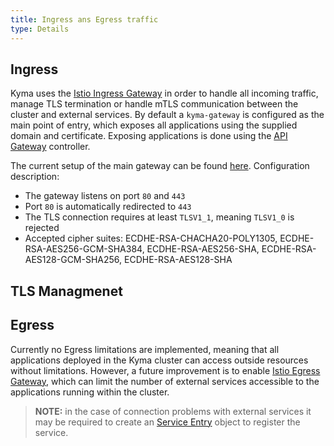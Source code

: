 ```yaml
---
title: Ingress ans Egress traffic
type: Details
---
```


## Ingress
Kyma uses the [Istio Ingress Gateway](https://istio.io/latest/docs/reference/config/networking/gateway/) in order to handle all incoming traffic, manage TLS termination or handle mTLS communication between the cluster and external services. By default a `kyma-gateway` is configured as the main point of entry, which exposes all applications using the supplied domain and certificate.
Exposing applications is done using the [API Gateway](components/api-gateway/#overview-overview) controller. 

The current setup of the main gateway can be found [here](https://github.com/kyma-project/kyma/blob/master/resources/core/charts/gateway/templates/gateway.yaml). Configuration description:
- The gateway listens on port `80` and `443`
- Port `80` is automatically redirected to `443`
- The TLS connection requires at least `TLSV1_1`, meaning `TLSV1_0` is rejected
- Accepted cipher suites: ECDHE-RSA-CHACHA20-POLY1305, ECDHE-RSA-AES256-GCM-SHA384, ECDHE-RSA-AES256-SHA, ECDHE-RSA-AES128-GCM-SHA256, ECDHE-RSA-AES128-SHA

## TLS Managmenet


## Egress
Currently no Egress limitations are implemented, meaning that all applications deployed in the Kyma cluster can access outside resources without limitations.
However, a future improvement is to enable [Istio Egress Gateway](https://istio.io/latest/docs/tasks/traffic-management/egress/egress-gateway/), which can limit the number of external services accessible to the applications running within the cluster.

>**NOTE:** in the case of connection problems with external services it may be required to create an [Service Entry](https://istio.io/latest/docs/reference/config/networking/service-entry/) object to register the service. 

